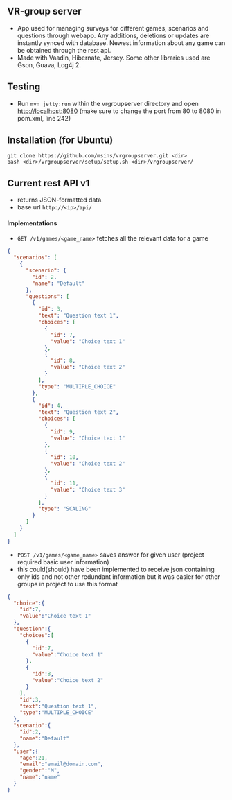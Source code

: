 ## VR-group server
- App used for managing surveys for different games, scenarios and questions through webapp. Any additions, deletions or updates are instantly synced with database. Newest information about any game can be obtained through the rest api.
- Made with Vaadin, Hibernate, Jersey. Some other libraries used are Gson, Guava, Log4j 2.

## Testing
- Run `mvn jetty:run` within the vrgroupserver directory and open [http://localhost:8080](http://localhost:8080)
(make sure to change the port from 80 to 8080 in pom.xml, line 242)
## Installation (for Ubuntu)
```
git clone https://github.com/msins/vrgroupserver.git <dir>
bash <dir>/vrgroupserver/setup/setup.sh <dir>/vrgroupserver/
```

## Current rest API v1
- returns JSON-formatted data.
- base url `http://<ip>/api/`
#### Implementations
- `GET /v1/games/<game_name>` fetches all the relevant data for a game
```json
{
  "scenarios": [
    {
      "scenario": {
        "id": 2,
        "name": "Default"
      },
      "questions": [
        {
          "id": 3,
          "text": "Question text 1",
          "choices": [
            {
              "id": 7,
              "value": "Choice text 1"
            },
            {
              "id": 8,
              "value": "Choice text 2"
            }
          ],
          "type": "MULTIPLE_CHOICE"
        },
        {
          "id": 4,
          "text": "Question text 2",
          "choices": [
            {
              "id": 9,
              "value": "Choice text 1"
            },
            {
              "id": 10,
              "value": "Choice text 2"
            },
            {
              "id": 11,
              "value": "Choice text 3"
            }
          ],
          "type": "SCALING"
        }
      ]
    }
  ]
}
```
- `POST /v1/games/<game_name>` saves answer for given user (project required basic user information)
- this could(should) have been implemented to receive json containing only ids and not other redundant information but it was easier for other groups in project to use this format
```json
{
  "choice":{
    "id":7,
    "value":"Choice text 1"
  },
  "question":{
    "choices":[
      {
        "id":7,
        "value":"Choice text 1"
      },
      {
        "id":8,
        "value":"Choice text 2"
      }
    ],
    "id":3,
    "text":"Question text 1",
    "type":"MULTIPLE_CHOICE"
  },
  "scenario":{
    "id":2,
    "name":"Default"
  },
  "user":{
    "age":21,
    "email":"email@domain.com",
    "gender":"M",
    "name":"name"
  }
}
```

